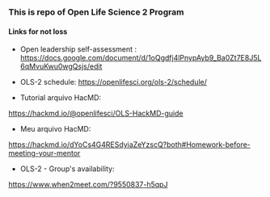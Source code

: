 ### This is repo of Open Life Science 2 Program 


#### Links for not loss

* Open leadership self-assessment :
https://docs.google.com/document/d/1oQgdfj4lPnypAyb9_Ba0Zt7E8J5L6qMvuKwu0wgQsjs/edit


*  OLS-2 schedule:
https://openlifesci.org/ols-2/schedule/

* Tutorial arquivo HacMD:

https://hackmd.io/@openlifesci/OLS-HackMD-guide


* Meu arquivo HacMD:

https://hackmd.io/dYoCs4G4RESdyiaZeYzscQ?both#Homework-before-meeting-your-mentor


* OLS-2 - Group's availability:

https://www.when2meet.com/?9550837-h5qpJ


